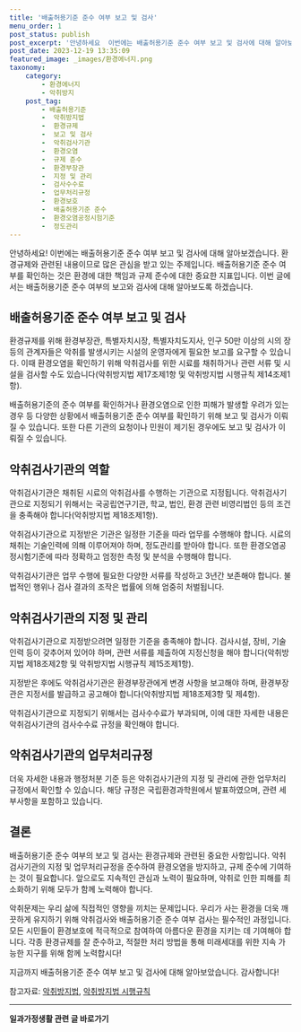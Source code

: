 ```yaml
---
title: '배출허용기준 준수 여부 보고 및 검사'
menu_order: 1
post_status: publish
post_excerpt: '안녕하세요  이번에는 배출허용기준 준수 여부 보고 및 검사에 대해 알아보겠습니다. 환경규제와 관련된 내용이므로 많은 관심을 받고 있는 주제입니다. 배출허용기준 준수 여부를 확인하는 것은 환경에 대한 책임과 규제 준수에 대한 중요한 지표입니다. 이번 글에서는 배출허용기준 준수 여부의 보고와 검사에 대해 알아보도록 하겠습니다.'
post_date: 2023-12-19 13:35:09
featured_image: _images/환경에너지.png
taxonomy:
    category:
        - 환경에너지
        - 악취방지
    post_tag:
        - 배출허용기준
        -  악취방지법
        -  환경규제
        -  보고 및 검사
        -  악취검사기관
        -  환경오염
        -  규제 준수
        -  환경부장관
        -  지정 및 관리
        -  검사수수료
        -  업무처리규정
        -  환경보호
        -  배출허용기준 준수
        -  환경오염공정시험기준
        -  정도관리
---
```



안녕하세요! 이번에는 배출허용기준 준수 여부 보고 및 검사에 대해 알아보겠습니다. 환경규제와 관련된 내용이므로 많은 관심을 받고 있는 주제입니다. 배출허용기준 준수 여부를 확인하는 것은 환경에 대한 책임과 규제 준수에 대한 중요한 지표입니다. 이번 글에서는 배출허용기준 준수 여부의 보고와 검사에 대해 알아보도록 하겠습니다.

## 배출허용기준 준수 여부 보고 및 검사

환경규제를 위해 환경부장관, 특별자치시장, 특별자치도지사, 인구 50만 이상의 시의 장 등의 관계자들은 악취를 발생시키는 시설의 운영자에게 필요한 보고를 요구할 수 있습니다. 이때 환경오염을 확인하기 위해 악취검사를 위한 시료를 채취하거나 관련 서류 및 시설을 검사할 수도 있습니다(악취방지법 제17조제1항 및 악취방지법 시행규칙 제14조제1항).

배출허용기준의 준수 여부를 확인하거나 환경오염으로 인한 피해가 발생할 우려가 있는 경우 등 다양한 상황에서 배출허용기준 준수 여부를 확인하기 위해 보고 및 검사가 이뤄질 수 있습니다. 또한 다른 기관의 요청이나 민원이 제기된 경우에도 보고 및 검사가 이뤄질 수 있습니다.

## 악취검사기관의 역할

악취검사기관은 채취된 시료의 악취검사를 수행하는 기관으로 지정됩니다. 악취검사기관으로 지정되기 위해서는 국공립연구기관, 학교, 법인, 환경 관련 비영리법인 등의 조건을 충족해야 합니다(악취방지법 제18조제1항).

악취검사기관으로 지정받은 기관은 일정한 기준을 따라 업무를 수행해야 합니다. 시료의 채취는 기술인력에 의해 이루어져야 하며, 정도관리를 받아야 합니다. 또한 환경오염공정시험기준에 따라 정확하고 엄정한 측정 및 분석을 수행해야 합니다.

악취검사기관은 업무 수행에 필요한 다양한 서류를 작성하고 3년간 보존해야 합니다. 불법적인 행위나 검사 결과의 조작은 법률에 의해 엄중히 처벌됩니다.

## 악취검사기관의 지정 및 관리

악취검사기관으로 지정받으려면 일정한 기준을 충족해야 합니다. 검사시설, 장비, 기술인력 등이 갖추어져 있어야 하며, 관련 서류를 제출하여 지정신청을 해야 합니다(악취방지법 제18조제2항 및 악취방지법 시행규칙 제15조제1항).

지정받은 후에도 악취검사기관은 환경부장관에게 변경 사항을 보고해야 하며, 환경부장관은 지정서를 발급하고 공고해야 합니다(악취방지법 제18조제3항 및 제4항).

악취검사기관으로 지정되기 위해서는 검사수수료가 부과되며, 이에 대한 자세한 내용은 악취검사기관의 검사수수료 규정을 확인해야 합니다.

## 악취검사기관의 업무처리규정

더욱 자세한 내용과 행정처분 기준 등은 악취검사기관의 지정 및 관리에 관한 업무처리규정에서 확인할 수 있습니다. 해당 규정은 국립환경과학원에서 발표하였으며, 관련 세부사항을 포함하고 있습니다.

## 결론

배출허용기준 준수 여부의 보고 및 검사는 환경규제와 관련된 중요한 사항입니다. 악취검사기관의 지정 및 업무처리규정을 준수하여 환경오염을 방지하고, 규제 준수에 기여하는 것이 필요합니다. 앞으로도 지속적인 관심과 노력이 필요하며, 악취로 인한 피해를 최소화하기 위해 모두가 함께 노력해야 합니다.

악취문제는 우리 삶에 직접적인 영향을 끼치는 문제입니다. 우리가 사는 환경을 더욱 깨끗하게 유지하기 위해 악취검사와 배출허용기준 준수 여부 검사는 필수적인 과정입니다. 모든 시민들이 환경보호에 적극적으로 참여하여 아름다운 환경을 지키는 데 기여해야 합니다. 각종 환경규제를 잘 준수하고, 적절한 처리 방법을 통해 미래세대를 위한 지속 가능한 지구를 위해 함께 노력합시다!

지금까지 배출허용기준 준수 여부 보고 및 검사에 대해 알아보았습니다. 감사합니다!

참고자료: [악취방지법](https://www.law.go.kr/LSW/lsLsSc.do?menuId=1&section=lawNm&query=%EC%95%85%EC%B0%A8%EB%B0%A9%EC%A7%80%EB%B2%95#undefined), [악취방지법 시행규칙](https://www.law.go.kr/LSW/lsLinkTo.do?menuId=&subMenu=8&lsId=0004650010&lcSysCd=default)


<!-- wp:separator -->
<hr class="wp-block-separator has-alpha-channel-opacity"/>
<!-- /wp:separator -->

<!-- wp:group {"backgroundColor":"base","layout":{"type":"constrained"}} -->
<div class="wp-block-group has-base-background-color has-background"><!-- wp:paragraph {"align":"center","fontSize":"medium"} -->
<p class="has-text-align-center has-large-font-size"><strong>일과가정생활 관련 글 바로가기</strong></p>
<!-- /wp:paragraph -->


<!-- wp:latest-posts
{"categories":[{"id":10918,"count":19,"description":"","link":"https://uknowlaw.com/category/%ec%9d%bc%ea%b3%bc%ea%b0%80%ec%a0%95%ec%83%9d%ed%99%9c/","name":"일과가정생활","slug":"일과가정생활","taxonomy":"category","parent":0,"meta":[],"_links":{"self":[{"href":"https://uknowlaw.com/wp-json/wp/v2/categories/10918"}],"collection":[{"href":"https://uknowlaw.com/wp-json/wp/v2/categories"}],"about":[{"href":"https://uknowlaw.com/wp-json/wp/v2/taxonomies/category"}],"wp:post_type":[{"href":"https://uknowlaw.com/wp-json/wp/v2/posts?categories=10918"}],"curies":[{"name":"wp","href":"https://api.w.org/{rel}","templated":true}]}}],"postsToShow":100,"excerptLength":28,"postLayout":"grid","columns":2,"featuredImageAlign":"left","featuredImageSizeSlug":"large","fontSize":"small"} /--></div>
<!-- /wp:group -->